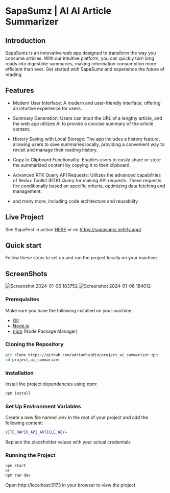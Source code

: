 # SapaSumz | AI AI Article Summarizer

## Introduction 
SapaSumz is an innovative web app designed to transform the way you consume articles. With our intuitive platform, you can quickly turn long reads into digestible summaries, making information consumption more efficient than ever. Get started with SapaSumz and experience the future of reading.

## Features 
- Modern User Interface: A modern and user-friendly interface, offering an intuitive experience for users.

- Summary Generation: Users can input the URL of a lengthy article, and the web app utilizes AI to provide a concise summary of the article content.

- History Saving with Local Storage: The app includes a history feature, allowing users to save summaries locally, providing a convenient way to revisit and manage their reading history.

- Copy to Clipboard Functionality: Enables users to easily share or store the summarized content by copying it to their clipboard.

- Advanced RTK Query API Requests: Utilizes the advanced capabilities of Redux Toolkit (RTK) Query for making API requests. These requests fire conditionally based on specific criteria, optimizing data fetching and management.

- and many more, including code architecture and reusability

## Live Project 
See SapaFest in action [HERE](https://sapasumz.netlify.app/) or on https://sapasumz.netlify.app/
## Quick start 
Follow these steps to set up and run the project locally on your machine.

## ScreenShots
![Screenshot 2024-01-06 183752](https://github.com/shubhankarsapa/AI_Article_Summarizer-/assets/68692398/58170b38-ced2-42e2-aef5-d64658cdccb7)
![Screenshot 2024-01-06 184012](https://github.com/shubhankarsapa/AI_Article_Summarizer-/assets/68692398/a21981e4-c23b-45a6-80cf-1922d4580833)



### Prerequisites
Make sure you have the following installed on your machine:
- [Git](https://git-scm.com/)
- [Node.js](https://nodejs.org/)
- [npm](https://npmjs.com/) (Node Package Manager)

### Cloning the Repository
```bash
git clone https://github.com/adrianhajdin/project_ai_summarizer.git
cd project_ai_summarizer
```

### Installation
Install the project dependencies using npm:
```bash
npm install
```

### Set Up Environment Variables 
Create a new file named .env in the root of your project and add the following content:
```bash
VITE_RAPID_API_ARTICLE_KEY=
```
Replace the placeholder values with your actual credentials

### Running the Project
```bash
npm start 
or
npm run dev
```
Open http://localhost:5173 in your browser to view the project.
